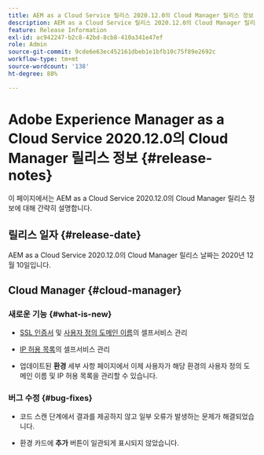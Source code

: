 ```yaml
---
title: AEM as a Cloud Service 릴리스 2020.12.0의 Cloud Manager 릴리스 정보
description: AEM as a Cloud Service 릴리스 2020.12.0의 Cloud Manager 릴리스 정보
feature: Release Information
exl-id: ac942247-b2c8-42bd-8cb8-410a341e47ef
role: Admin
source-git-commit: 9cde6e63ec452161dbeb1e1bfb10c75f89e2692c
workflow-type: tm+mt
source-wordcount: '138'
ht-degree: 88%

---
```


# Adobe Experience Manager as a Cloud Service 2020.12.0의 Cloud Manager 릴리스 정보 {#release-notes}

이 페이지에서는 AEM as a Cloud Service 2020.12.0의 Cloud Manager 릴리스 정보에 대해 간략히 설명합니다.

## 릴리스 일자 {#release-date}

AEM as a Cloud Service 2020.12.0의 Cloud Manager 릴리스 날짜는 2020년 12월 10일입니다.

## Cloud Manager {#cloud-manager}

### 새로운 기능 {#what-is-new}

* [SSL 인증서](/help/implementing/cloud-manager/managing-ssl-certifications/introduction-to-ssl-certificates.md) 및 [사용자 정의 도메인 이름](/help/implementing/cloud-manager/custom-domain-names/introduction.md)의 셀프서비스 관리

* [IP 허용 목록](/help/implementing/cloud-manager/ip-allow-lists/introduction.md)의 셀프서비스 관리

* 업데이트된 **환경** 세부 사항 페이지에서 이제 사용자가 해당 환경의 사용자 정의 도메인 이름 및 IP 허용 목록을 관리할 수 있습니다.


### 버그 수정  {#bug-fixes}

* 코드 스캔 단계에서 결과를 제공하지 않고 일부 오류가 발생하는 문제가 해결되었습니다.

* 환경 카드에 **추가** 버튼이 일관되게 표시되지 않았습니다.
